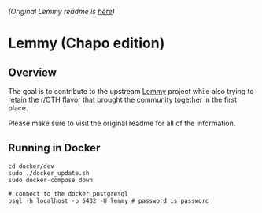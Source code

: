 *(Original Lemmy readme is [here](README-lemmy.md))*

# Lemmy (Chapo edition)

## Overview

The goal is to contribute to the upstream [Lemmy](https://github.com/LemmyNet/lemmy) project while also trying to retain the r/CTH flavor that brought the community together in the first place.

Please make sure to visit the original readme for all of the information.

## Running in Docker

```
cd docker/dev
sudo ./docker_update.sh
sudo docker-compose down

# connect to the docker postgresql
psql -h localhost -p 5432 -U lemmy # password is password
```
